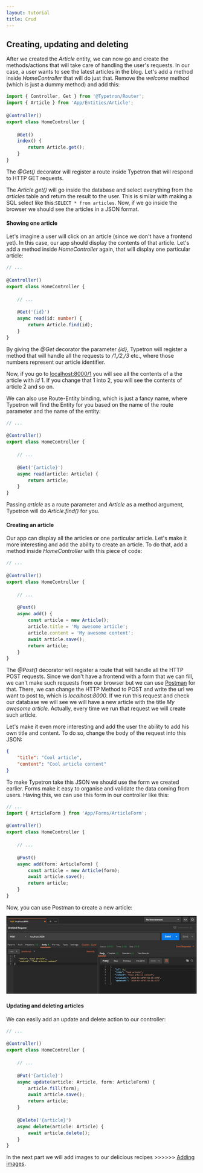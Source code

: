 ```yaml
---
layout: tutorial
title: Crud
---
```


## Creating, updating and deleting

After we created the _Article_ entity, we can now go and create the methods/actions that will take care of handling
the user's requests. In our case, a user wants to see the latest articles in the blog. Let's add a method inside
_HomeController_ that will do just that. Remove the _welcome_ method (which is just a dummy method) and add this: 

```ts
import { Controller, Get } from '@Typetron/Router';
import { Article } from 'App/Entities/Article';

@Controller()
export class HomeController {

    @Get()
    index() {
        return Article.get();
    }
}
```

The _@Get()_ decorator will register a route inside Typetron that will respond to HTTP GET requests.

The _Article.get()_ will go inside the database and select everything from the _articles_ table and return the
result to the user. This is similar with making a SQL select like this:`SELECT * from articles`. Now, if we go inside
the browser we should see the articles in a JSON format.

#### Showing one article

Let's imagine a user will click on an article (since we don't have a frontend yet). In this case, our app
should display the contents of that article. Let's add a method inside _HomeController_ again, that will 
display one particular article:
   
```ts
// ...

@Controller()
export class HomeController {

    // ...

    @Get('{id}')
    async read(id: number) {
        return Article.find(id);
    }
}
```

By giving the _@Get_ decorator the parameter _{id}_, Typetron will register a method that will handle all the
requests to _/1_,_/2_,_/3_ etc., where those numbers represent our article identifier.

Now, if you go to [localhost:8000/1](http://localhost:8000/1) you will see all the contents of a the article with 
_id_ 1. If you change that 1 into 2, you will see the contents of article 2 and so on.

We can also use Route-Entity binding, which is just a fancy name, where Typetron will find the Entity for you based 
on the name of the route parameter and the name of the entity:

```ts
// ...

@Controller()
export class HomeController {

    // ...

    @Get('{article}')
    async read(article: Article) {
        return article;
    }
}
```

Passing _article_ as a route parameter and _Article_ as a method argument, Typetron will do _Article.find()_ for you. 

#### Creating an article

Our app can display all the articles or one particular article. Let's make it more interesting and add the 
ability to create an article. To do that, add a method inside _HomeController_ with this piece of code:

```ts
// ...

@Controller()
export class HomeController {

    // ...

    @Post()
    async add() {
        const article = new Article();
        article.title = 'My awesome article';
        article.content = 'My awesome content';
        await article.save();
        return article;
    }
}
```

The _@Post()_ decorator will register a route that will handle all the HTTP POST requests.
Since we don't have a frontend with a form that we can fill, we can't make such requests from our browser but we can 
use [Postman](https://www.getpostman.com/) for that. There, we can change the HTTP Method to POST and write the url 
we want to post to, which is _localhost:8000_. If we run this request and check our database we will see we 
will have a new article with the title _My awesome article_. Actually, every time we run that request we will create
such article. 

Let's make it even more interesting and add the user the ability to add his own title and content. To do so,
change the body of the request into this JSON:
```json
{
    "title": "Cool article",
    "content": "Cool article content"
}
```

To make Typetron take this JSON we should use the form we created earlier. Forms make it easy to organise and validate
the data coming from users. Having this, we can use this form in our controller like this:

```ts
// ...
import { ArticleForm } from 'App/Forms/ArticleForm';

@Controller()
export class HomeController {

    // ...

    @Post()
    async add(form: ArticleForm) {
        const article = new Article(form);
        await article.save();
        return article;
    }
}
```
Now, you can use Postman to create a new article:

<p align="center" class="window">
  <img src="/images/tutorials/blog/new-article.jpg" />
</p> 

#### Updating and deleting articles

We can easily add an update and delete action to our controller:

```ts
// ...

@Controller()
export class HomeController {

    // ...

    @Put('{article}')
    async update(article: Article, form: ArticleForm) {
        article.fill(form);
        await article.save();
        return article;
    }

    @Delete('{article}')
    async delete(article: Article) {
        await article.delete();
    }
}
```


In the next part we will add images to our delicious recipes >>>>>> [Adding images](images).
